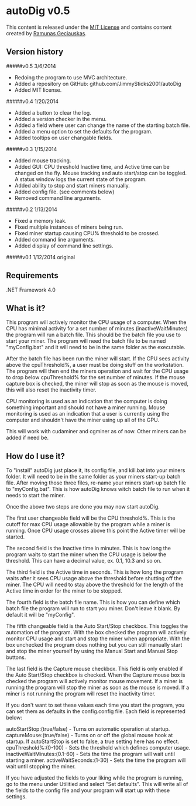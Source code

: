 autoDig v0.5
============
This content is released under the [MIT License](http://opensource.org/licenses/MIT) and 
contains content created by [Ramunas Geciauskas](http://keyboardmousehooks.codeplex.com/).


Version history
---------------

#####v0.5 3/6/2014
* Redoing the program to use MVC architecture.
* Added a repository on GitHub: github.com/JimmySticks2001/autoDig
* Added MIT license.

#####v0.4 1/20/2014
* Added a button to clear the log.
* Added a version checker in the menu.
* Added a field where user can change the name of the starting batch file.
* Added a menu option to set the defaults for the program. 
* Added tooltips on user changable fields.

#####v0.3 1/15/2014
* Added mouse tracking.
* Added GUI:
	CPU threshold Inactive time, and Active time can be changed on the fly.
	Mouse tracking and auto start/stop can be toggled.
	A status window logs the current state of the program.
* Added ability to stop and start miners manually.
* Added config file. (see comments below)
* Removed command line arguments.

#####v0.2 1/13/2014
* Fixed a memory leak.
* Fixed multiple instances of miners being run.
* Fixed miner startup causing CPU% threshold to be crossed.
* Added command line arguments.
* Added display of command line settings. 

#####v0.1 1/12/2014
original


Requirements
------------
.NET Framework 4.0


What is it?
-----------
This program will actively monitor the CPU usage of a computer. When the CPU 
has minimal activity for a set number of minutes (inactiveWaitMinutes) the 
program will run a batch file. This should be the batch file you use to start 
your miner. The program will need the batch file to be named "myConfig.bat" 
and it will need to be in the same folder as the executable. 

After the batch file has been run the miner will start. If the CPU sees 
activity above the cpuThreshold%, a user must be doing stuff on the 
workstation. The program will then end the miners operation and wait for the 
CPU usage to drop below cpuThreshold% for the set number of minutes. If the 
mouse capture box is checked, the miner will stop as soon as the mouse is 
moved, this will also reset the inactivity timer. 

CPU monitoring is used as an indication that the computer is doing something 
important and should not have a miner running. Mouse monitoring is used as an
indication that a user is currently using the computer and shouldn't have 
the miner using up all of the GPU.

This will work with cudaminer and cgminer as of now. Other miners can be added
if need be.


How do I use it?
----------------
To "install" autoDig just place it, its config file, and kill.bat into your 
miners folder. It will need to be in the same folder as your miners start-up 
batch file. 
After moving those three files, re-name your miners start-up batch file to 
"myConfig.bat". This is how autoDig knows witch batch file to run when it 
needs to start the miner. 

Once the above two steps are done you may now start autoDig. 

The first user changeable field will be the CPU threshold%. This is the cutoff 
for max CPU usage allowable by the program while a miner is running. Once CPU 
usage crosses above this point the Active timer will be started.

The second field is the Inactive time in minutes. This is how long the program 
waits to start the miner when the CPU usage is below the threshold. This can 
have a decimal value, ex. 0.1, 10.3 and so on.

The third field is the Active time in seconds. This is how long the program 
waits after it sees CPU usage above the threshold before shutting off the 
miner. The CPU will need to stay above the threshold for the length of the 
Active time in order for the miner to be stopped.

The fourth field is the batch file name. This is how you can define which 
batch file the program will run to start you miner. Don't leave it blank. By 
default it will be "myConfig".

The fifth changeable field is the Auto Start/Stop checkbox. This toggles the 
automation of the program. With the box checked the program will actively 
monitor CPU usage and start and stop the miner when appropriate. With the box 
unchecked the program does nothing but you can still manually start and stop 
the miner yourself by using the Manual Start and Manual Stop buttons.

The last field is the Capture mouse checkbox. This field is only enabled if 
the Auto Start/Stop checkbox is checked. When the Capture mouse box is checked 
the program will actively monitor mouse movement. If a miner is running the 
program will stop the miner as soon as the mouse is moved. If a miner is not 
running the program will reset the inactivity timer. 

If you don't want to set these values each time you start the program, you can 
set them as defaults in the config.config file. Each field is represented 
below:

autoStartStop:(true/false) - Turns on automatic operation at startup. 
captureMouse:(true/false) - Turns on or off the global mouse hook at startup. 
If autoStartStop is set to false, a true setting here has no effect.
cpuThreshold%:(0-100) - Sets the threshold which defines computer usage.
inactiveWaitMinutes:(0.1-60) - Sets the time the program will wait until 
starting a miner.
activeWaitSeconds:(1-30) - Sets the time the program will wait until stopping 
the miner. 

If you have adjusted the fields to your liking while the program is running, 
go to the menu under Utilitied and select "Set defaults". This will write all 
of the fields to the config file and your program will start up with these 
settings.
